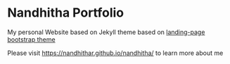 # Nandhitha Portfolio

My personal Website based on Jekyll theme based on [landing-page bootstrap theme ](http://startbootstrap.com/templates/landing-page/)

Please visit https://nandhithar.github.io/nandhitha/ to learn more about me



